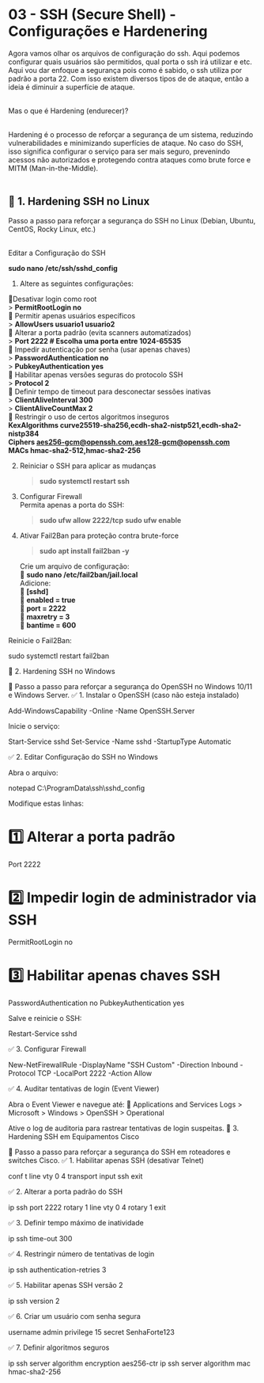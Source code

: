 # 03 - SSH (Secure Shell) - Configurações e Hardenering

Agora vamos olhar os arquivos de configuração do ssh. Aqui podemos configurar quais usuários são permitidos, qual porta o ssh irá utilizar e etc. Aqui vou dar enfoque a segurança pois como é sabido, o ssh utiliza por padrão a porta 22. Com isso existem diversos tipos de de ataque, então a ideia é diminuir a superfície de ataque. <br> </br>


Mas o que é Hardening (endurecer)? <br></br>

Hardening é o processo de reforçar a segurança de um sistema, reduzindo vulnerabilidades e minimizando superfícies de ataque. No caso do SSH, isso significa configurar o serviço para ser mais seguro, prevenindo acessos não autorizados e protegendo contra ataques como brute force e MITM (Man-in-the-Middle). <br></br>

## 🔹 1. Hardening SSH no Linux
 
Passo a passo para reforçar a segurança do SSH no Linux (Debian, Ubuntu, CentOS, Rocky Linux, etc.) <br></br>

Editar a Configuração do SSH

**sudo nano /etc/ssh/sshd_config**

1. Altere as seguintes configurações:

🔹Desativar login como root  
    > **PermitRootLogin no**  
🔹  Permitir apenas usuários específicos  
    > **AllowUsers usuario1 usuario2**  
🔹 Alterar a porta padrão (evita scanners automatizados)  
    > **Port 2222   # Escolha uma porta entre 1024-65535**  
🔹 Impedir autenticação por senha (usar apenas chaves)  
    > **PasswordAuthentication no**  
    > **PubkeyAuthentication yes**  
🔹 Habilitar apenas versões seguras do protocolo SSH  
    > **Protocol 2**  
🔹 Definir tempo de timeout para desconectar sessões inativas  
    > **ClientAliveInterval 300**  
    > **ClientAliveCountMax 2**  
🔹 Restringir o uso de certos algoritmos inseguros  
     **KexAlgorithms curve25519-sha256,ecdh-sha2-nistp521,ecdh-sha2-nistp384**  
     **Ciphers aes256-gcm@openssh.com,aes128-gcm@openssh.com**  
     **MACs hmac-sha2-512,hmac-sha2-256**  

2. Reiniciar o SSH para aplicar as mudanças  
    > **sudo systemctl restart ssh**  
3. Configurar Firewall  
Permita apenas a porta do SSH:  
    > **sudo ufw allow 2222/tcp**
    > **sudo ufw enable**  
4. Ativar Fail2Ban para proteção contra brute-force  
    > **sudo apt install fail2ban -y**  

    Crie um arquivo de configuração:  
            🔹 **sudo nano /etc/fail2ban/jail.local**  
    Adicione:  
            🔹 **[sshd]**  
            🔹 **enabled = true**  
            🔹 **port = 2222**  
            🔹 **maxretry = 3**  
            🔹 **bantime = 600**  

Reinicie o Fail2Ban:

sudo systemctl restart fail2ban

🔹 2. Hardening SSH no Windows

📍 Passo a passo para reforçar a segurança do OpenSSH no Windows 10/11 e Windows Server.
✅ 1. Instalar o OpenSSH (caso não esteja instalado)

Add-WindowsCapability -Online -Name OpenSSH.Server

Inicie o serviço:

Start-Service sshd
Set-Service -Name sshd -StartupType Automatic

✅ 2. Editar Configuração do SSH no Windows

Abra o arquivo:

notepad C:\ProgramData\ssh\sshd_config

Modifique estas linhas:

# 1️⃣ Alterar a porta padrão
Port 2222

# 2️⃣ Impedir login de administrador via SSH
PermitRootLogin no

# 3️⃣ Habilitar apenas chaves SSH
PasswordAuthentication no
PubkeyAuthentication yes

Salve e reinicie o SSH:

Restart-Service sshd

✅ 3. Configurar Firewall

New-NetFirewallRule -DisplayName "SSH Custom" -Direction Inbound -Protocol TCP -LocalPort 2222 -Action Allow

✅ 4. Auditar tentativas de login (Event Viewer)

Abra o Event Viewer e navegue até:
📍 Applications and Services Logs > Microsoft > Windows > OpenSSH > Operational

Ative o log de auditoria para rastrear tentativas de login suspeitas.
🔹 3. Hardening SSH em Equipamentos Cisco

📍 Passo a passo para reforçar a segurança do SSH em roteadores e switches Cisco.
✅ 1. Habilitar apenas SSH (desativar Telnet)

conf t
 line vty 0 4
 transport input ssh
 exit

✅ 2. Alterar a porta padrão do SSH

ip ssh port 2222 rotary 1
line vty 0 4
 rotary 1
 exit

✅ 3. Definir tempo máximo de inatividade

ip ssh time-out 300

✅ 4. Restringir número de tentativas de login

ip ssh authentication-retries 3

✅ 5. Habilitar apenas SSH versão 2

ip ssh version 2

✅ 6. Criar um usuário com senha segura

username admin privilege 15 secret SenhaForte123

✅ 7. Definir algoritmos seguros

ip ssh server algorithm encryption aes256-ctr
ip ssh server algorithm mac hmac-sha2-256






